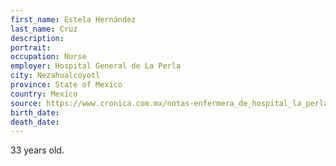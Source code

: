 ```yaml
---
first_name: Estela Hernández
last_name: Cruz
description: 
portrait: 
occupation: Nurse
employer: Hospital General de La Perla
city: Nezahualcoyotl
province: State of Mexico
country: Mexico
source: https://www.cronica.com.mx/notas-enfermera_de_hospital_la_perla_que_acuso_falta_de_equipo_de_proteccion_muere_por_covid_19-1152825-2020?fbclid=IwAR2ylxm-9EOBi3sxtm7-pKIWV6Iiq065SoozXfg4-1sst4rKpwTIyWR3aXY
birth_date: 
death_date: 
---
```


33 years old.